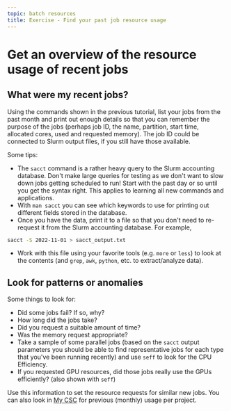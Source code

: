 ```yaml
---
topic: batch resources
title: Exercise - Find your past job resource usage
---
```

# Get an overview of the resource usage of recent jobs

## What were my recent jobs?

Using the commands shown in the previous tutorial, list your jobs from the past
month and print out enough details so that you can remember the purpose of the
jobs (perhaps job ID, the name, partition, start time, allocated cores, used
and requested memory). The job ID could be connected to Slurm output files, if
you still have those available.

Some tips:

* The `sacct` command is a rather heavy query to the Slurm accounting database.
  Don't make large queries for testing as we don't want to slow down jobs getting
  scheduled to run! Start with the past day or so until you get the syntax right.
  This applies to learning all new commands and applications.
* With `man sacct` you can see which keywords to use for printing out different
  fields stored in the database.
* Once you have the data, print it to a file so that you don't need to re-request
  it from the Slurm accounting database. For example,

```bash
sacct -S 2022-11-01 > sacct_output.txt
```

* Work with this file using your favorite tools (e.g. `more` or `less`) to look
  at the contents (and `grep`, `awk`, `python`, etc. to extract/analyze data).

## Look for patterns or anomalies

Some things to look for:

* Did some jobs fail? If so, why?
* How long did the jobs take?
* Did you request a suitable amount of time?
* Was the memory request appropriate?
* Take a sample of some parallel jobs (based on the `sacct` output parameters
  you should be able to find representative jobs for each type that you've been
  running recently) and use `seff` to look for the CPU Efficiency.
* If you requested GPU resources, did those jobs really use the GPUs efficiently? (also shown with `seff`)

Use this information to set the resource requests for similar new jobs. You can
also look in [My CSC](https://my.csc.fi) for previous (monthly) usage per project.
